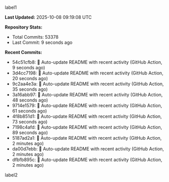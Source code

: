 
label1 
<!-- ACTIVITY_START -->
**Last Updated:** 2025-10-08 09:19:08 UTC

**Repository Stats:**
- Total Commits: 53378
- Last Commit: 9 seconds ago

**Recent Commits:**
- 54c51cfb8: 🤖 Auto-update README with recent activity (GitHub Action, 9 seconds ago)
- 3d4cc7198: 🤖 Auto-update README with recent activity (GitHub Action, 20 seconds ago)
- 9c2aa4e3a: 🤖 Auto-update README with recent activity (GitHub Action, 35 seconds ago)
- 3a16abb97: 🤖 Auto-update README with recent activity (GitHub Action, 48 seconds ago)
- 9714e1579: 🤖 Auto-update README with recent activity (GitHub Action, 61 seconds ago)
- 4f8b851d1: 🤖 Auto-update README with recent activity (GitHub Action, 73 seconds ago)
- 7198c4afd: 🤖 Auto-update README with recent activity (GitHub Action, 89 seconds ago)
- 5187ad2a1: 🤖 Auto-update README with recent activity (GitHub Action, 2 minutes ago)
- da00d7ebb: 🤖 Auto-update README with recent activity (GitHub Action, 2 minutes ago)
- dfbfb895c: 🤖 Auto-update README with recent activity (GitHub Action, 2 minutes ago)
<!-- ACTIVITY_END -->

label2
